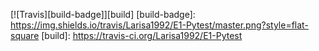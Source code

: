 [![Travis][build-badge]][build]
[build-badge]: https://img.shields.io/travis/Larisa1992/E1-Pytest/master.png?style=flat-square
[build]: https://travis-ci.org/Larisa1992/E1-Pytest
